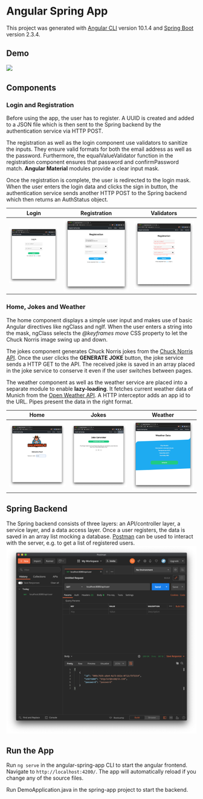 # Angular Spring App

This project was generated with [Angular CLI](https://github.com/angular/angular-cli) version 10.1.4 and [Spring Boot](https://spring.io/) version 2.3.4.

## Demo

![](src/assets/documentation/recording_hd.gif)

## Components

### Login and Registration

Before using the app, the user has to register. A UUID is created and added to a JSON file which is then sent to the Spring backend by the authentication service via HTTP POST.


The registration as well as the login component use validators to sanitize the inputs. 
They ensure valid formats for both the email address as well as the password.
Furthermore, the equalValueValidator function in the registration component ensures that password and confirmPassword match.
**Angular Material** modules provide a clear input mask.


Once the registration is complete, the user is redirected to the login mask.
When the user enters the login data and clicks the sign in button, the authentication service sends another HTTP POST to the Spring backend which then returns an AuthStatus object. 

Login                                    |  Registration                                         | Validators
:---------------------------------------:|:-----------------------------------------------------:|:----------------------------------------------------------:
![](src/assets/documentation/Login.png)  |  ![](src/assets/documentation/Registration_Input.png) | ![](src/assets/documentation/Registration_Validators.png)


### Home, Jokes and Weather

The home component displays a simple user input and makes use of basic Angular directives like ngClass and ngIf.
When the user enters a string into the mask, ngClass selects the *@keyframes move* CSS property to let the Chuck Norris image swing up and down.


The jokes component generates Chuck Norris jokes from the [Chuck Norris API](https://api.chucknorris.io/).
Once the user clicks the **GENERATE JOKE** button, the joke service sends a HTTP GET to the API.
The received joke is saved in an array placed in the joke service to conserve it even if the user switches between pages. 


The weather component as well as the weather service are placed into a separate module to enable **lazy-loading**.
It fetches current weather data of Munich from the [Open Weather API](https://openweathermap.org/api).
A HTTP interceptor adds an app id to the URL. Pipes present the data in the right format.

Home                                    |  Jokes                                   | Weather
:--------------------------------------:|:----------------------------------------:|:------------------------------------------:
![](src/assets/documentation/Home.png)  |  ![](src/assets/documentation/Jokes.png) | ![](src/assets/documentation/Weather.png)


## Spring Backend

The Spring backend consists of three layers: an API/controller layer, a service layer, and a data access layer.
Once a user registers, the data is saved in an array list mocking a database. 
[Postman](https://www.postman.com/) can be used to interact with the server, e.g. to get a list of registered users.
![](src/assets/documentation/Postman.png)

## Run the App

Run `ng serve` in the angular-spring-app CLI to start the angular frontend. Navigate to `http://localhost:4200/`. The app will automatically reload if you change any of the source files.

Run DemoApplication.java in the spring-app project to start the backend.
